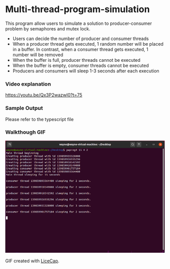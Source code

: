 # Multi-thread-program-simulation

This program allow users to simulate a solution to producer-consumer problem by semaphores and mutex lock.

- Users can decide the number of producer and consumer threads
- When a producer thread gets executed, 1 random number will be placed in a buffer. In contrast, when a consumer thread gets executed, 1 number will be removed
- When the buffer is full, producer threads cannot be executed
- When the buffer is empty, consumer threads cannot be executed
- Producers and consumers will sleep 1-3 seconds after each execution


### Video explanation
https://youtu.be/Qx3P2wazwI0?t=75

### Sample Output
Please refer to the typescript file

### Walkthough GIF

<img src='test run.gif' title='test run' width='800' alt='test run' />

GIF created with [LiceCap](http://www.cockos.com/licecap/).
